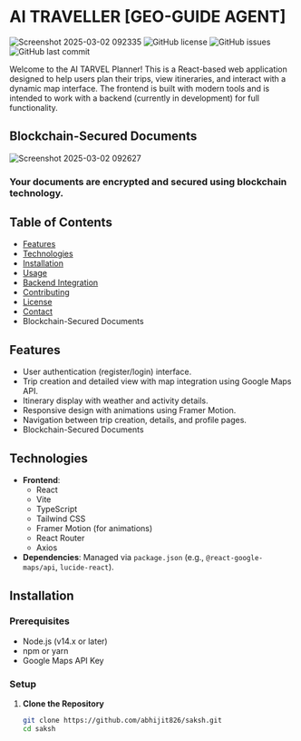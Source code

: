 
# AI TRAVELLER [GEO-GUIDE AGENT]
![Screenshot 2025-03-02 092335](https://github.com/user-attachments/assets/792f4f00-d951-4c9f-819e-f2669e95200a)
![GitHub license](https://img.shields.io/github/license/abhijit826/saksh)
![GitHub issues](https://img.shields.io/github/issues/abhijit826/saksh)
![GitHub last commit](https://img.shields.io/github/last-commit/abhijit826/saksh)

Welcome to the AI TARVEL Planner! This is a React-based web application designed to help users plan their trips, view itineraries, and interact with a dynamic map interface. The frontend is built with modern tools and is intended to work with a backend (currently in development) for full functionality.
## Blockchain-Secured Documents
![Screenshot 2025-03-02 092627](https://github.com/user-attachments/assets/a1225b09-c0e9-40ab-9684-dba08611b501)
###  Your documents are encrypted and secured using blockchain technology.




## Table of Contents
- [Features](#features)
- [Technologies](#technologies)
- [Installation](#installation)
- [Usage](#usage)
- [Backend Integration](#backend-integration)
- [Contributing](#contributing)
- [License](#license)
- [Contact](#contact)
- Blockchain-Secured Documents

## Features
- User authentication (register/login) interface.
- Trip creation and detailed view with map integration using Google Maps API.
- Itinerary display with weather and activity details.
- Responsive design with animations using Framer Motion.
- Navigation between trip creation, details, and profile pages.
- Blockchain-Secured Documents

## Technologies
- **Frontend**:
  - React
  - Vite
  - TypeScript
  - Tailwind CSS
  - Framer Motion (for animations)
  - React Router
  - Axios
- **Dependencies**: Managed via `package.json` (e.g., `@react-google-maps/api`, `lucide-react`).

## Installation

### Prerequisites
- Node.js (v14.x or later)
- npm or yarn
- Google Maps API Key

### Setup
1. **Clone the Repository**
   ```bash
   git clone https://github.com/abhijit826/saksh.git
   cd saksh

